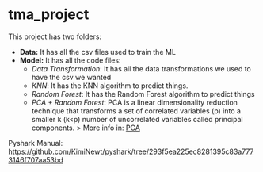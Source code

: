 # tma_project

This project has two folders:

* **Data:** It has all the csv files used to train the ML
* **Model:** It has all the code files:
  * _Data Transformation_: It has all the data transformations we used to have the csv we wanted
  * _KNN_: It has the KNN algorithm to predict things.
  * _Random Forest_: It has the Random Forest algorithm to predict things
  * _PCA + Random Forest_: PCA is a linear dimensionality reduction technique that transforms a set of correlated 
  variables (p) into a smaller k (k<p) number of uncorrelated variables called principal components. > More info in: [PCA](https://rukshanpramoditha.medium.com/principal-component-analysis-18-questions-answered-4abd72041ccd)

Pyshark Manual: https://github.com/KimiNewt/pyshark/tree/293f5ea225ec8281395c83a7773146f707aa53bd
